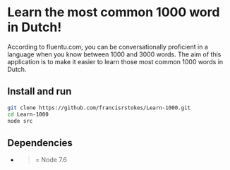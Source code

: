 # Learn the most common 1000 word in Dutch!

According to fluentu.com, you can be conversationally proficient in a language when you know between 1000 and 3000 words.
The aim of this application is to make it easier to learn those most common 1000 words in Dutch.

## Install and run

```bash
git clone https://github.com/francisrstokes/Learn-1000.git
cd Learn-1000
node src
```

## Dependencies

- >= Node 7.6
